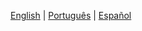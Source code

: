 

[English](./linving-cryptograph.md) | [Português](./linving-cryptograph.PT.md) |  [Español](./linving-cryptograph.ES.md)


